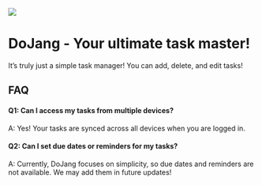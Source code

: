 ![](https://raw.githubusercontent.com/ethan-mason/claro-list/refs/heads/main/public/ogimage.png)
# DoJang - Your ultimate task master!
It’s truly just a simple task manager! You can add, delete, and edit tasks!
## FAQ

#### Q1: Can I access my tasks from multiple devices?
A: Yes! Your tasks are synced across all devices when you are logged in.

#### Q2: Can I set due dates or reminders for my tasks?
A: Currently, DoJang focuses on simplicity, so due dates and reminders are not available. We may add them in future updates!